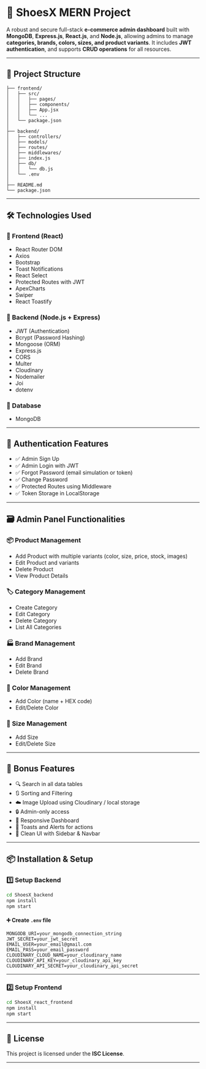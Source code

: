 # 👟 ShoesX MERN Project

A robust and secure full-stack **e-commerce admin dashboard** built with **MongoDB**, **Express.js**, **React.js**, and **Node.js**, allowing admins to manage **categories, brands, colors, sizes, and product variants**. It includes **JWT authentication**, and supports **CRUD operations** for all resources.

---

## 📁 Project Structure

```
├── frontend/  
│   ├── src/
│   │   ├── pages/  
│   │   ├── components/  
│   │   ├── App.jsx  
│   │   └── ...
│   └── package.json
│
├── backend/  
│   ├── controllers/  
│   ├── models/  
│   ├── routes/  
│   ├── middlewares/  
│   ├── index.js
│   ├── db/
│   │   └── db.js  
│   └── .env
│
├── README.md
└── package.json
```

---

## 🛠️ Technologies Used

### 🔹 Frontend (React)

* React Router DOM
* Axios
* Bootstrap
* Toast Notifications
* React Select
* Protected Routes with JWT
* ApexCharts
* Swiper
* React Toastify

### 🔹 Backend (Node.js + Express)

* JWT (Authentication)
* Bcrypt (Password Hashing)
* Mongoose (ORM)
* Express.js
* CORS
* Multer
* Cloudinary
* Nodemailer
* Joi
* dotenv

### 🔹 Database

* MongoDB

---

## 🔐 Authentication Features

* ✅ Admin Sign Up
* ✅ Admin Login with JWT
* ✅ Forgot Password (email simulation or token)
* ✅ Change Password
* ✅ Protected Routes using Middleware
* ✅ Token Storage in LocalStorage

---

## 🗃️ Admin Panel Functionalities

### 📦 Product Management

* Add Product with multiple variants (color, size, price, stock, images)
* Edit Product and variants
* Delete Product
* View Product Details

### 🏷️ Category Management

* Create Category
* Edit Category
* Delete Category
* List All Categories

### 🏭 Brand Management

* Add Brand
* Edit Brand
* Delete Brand

### 🎨 Color Management

* Add Color (name + HEX code)
* Edit/Delete Color

### 📏 Size Management

* Add Size
* Edit/Delete Size

---

## 🚀 Bonus Features

* 🔍 Search in all data tables
* 🔃 Sorting and Filtering
* ☁️ Image Upload using Cloudinary / local storage
* 🔒 Admin-only access
* 📱 Responsive Dashboard
* 🔔 Toasts and Alerts for actions
* 🧼 Clean UI with Sidebar & Navbar

---

## 📦 Installation & Setup

### 1️⃣ Setup Backend

```bash
cd ShoesX_backend
npm install
npm start
```

#### ➕ Create `.env` file

```env
MONGODB_URI=your_mongodb_connection_string
JWT_SECRET=your_jwt_secret
EMAIL_USER=your_email@gmail.com
EMAIL_PASS=your_email_password
CLOUDINARY_CLOUD_NAME=your_cloudinary_name
CLOUDINARY_API_KEY=your_cloudinary_api_key
CLOUDINARY_API_SECRET=your_cloudinary_api_secret
```

---

### 2️⃣ Setup Frontend

```bash
cd ShoesX_react_frontend
npm install
npm start
```

---

## 📄 License

This project is licensed under the **ISC License**.

---
